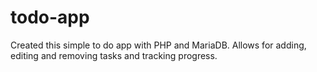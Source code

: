 # todo-app
Created this simple to do app with PHP and MariaDB. Allows for adding, editing and removing tasks and tracking progress.
